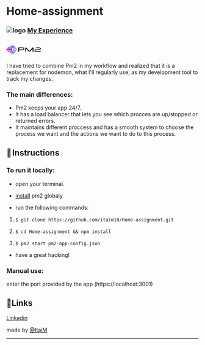 # Home-assignment
### <img src="https://upload.wikimedia.org/wikipedia/commons/thumb/0/09/YouTube_full-color_icon_%282017%29.svg/800px-YouTube_full-color_icon_%282017%29.svg.png" alt="logo" width="60" > [My Experience](https://www.youtube.com/watch?v=QrIyILiSRo0&ab_channel=ItaiMizlish)
## <img src="https://raw.githubusercontent.com/Unitech/pm2/master/pres/pm2-v4.png" alt="logo" width="90" >
I have tried to combine Pm2 in my workflow and realized that it is a replacement for nodemon, what I'll regularly use, as my development tool to track my changes.
### The main differences:
- Pm2 keeps your app 24/7.
- It has a load balancer that lets you see which procces are up/stopped or returned errors.
- It maintains different proccess and has a smooth system to choose the process we want and the actions we want to do to this process.



## 📃 Instructions
### To run it locally:
- open your terminal.
- [install](https://pm2.io/docs/runtime/guide/installation/) pm2 globaly

- run the following commands:
1. `$ git clone https://github.com/itaim18/Home-assignment.git`

2. `$ cd Home-assignment && npm install`

3. `$ pm2 start pm2-app-config.json`

- have a great hacking!

### Manual use:
enter the port provided by the app (https://localhost:3001)

## 🔗Links

[Linkedin](https://www.linkedin.com/in/itai-mizlish/)

made by [@ItaiM](https://github.com/itaim18)

----
